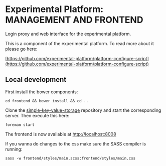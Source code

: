 # Experimental Platform: MANAGEMENT AND FRONTEND

Login proxy and web interface for the experimental platform.

This is a component of the experimental platform. To read more about it please go here:

[https://github.com/experimental-platform/platform-configure-script](https://github.com/experimental-platform/platform-configure-script)

## Local development

First install the bower components:

    cd frontend && bower install && cd ..

Clone the [simple-key-value-storage](https://github.com/experimental-platform/platform-skvs) repository and start the corresponding server. Then execute this here:

    foreman start

The frontend is now available at [http://localhost:8008](http://localhost:8008)

If you wanna do changes to the css make sure the SASS compiler is running:

    sass -w frontend/styles/main.scss:frontend/styles/main.css
